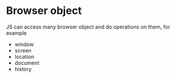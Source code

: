 # Browser object

JS can access many browser object and do operations on them, for example

- window
- screen
- location
- document
- history
